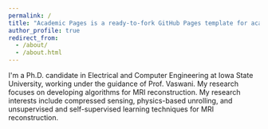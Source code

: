 ```yaml
---
permalink: /
title: "Academic Pages is a ready-to-fork GitHub Pages template for academic personal websites"
author_profile: true
redirect_from: 
  - /about/
  - /about.html
---
```


I'm a Ph.D. candidate in Electrical and Computer Engineering at Iowa State University, working under the guidance of Prof. Vaswani. My research focuses on developing algorithms for MRI reconstruction. My research interests include compressed sensing, physics-based unrolling, and unsupervised and self-supervised learning techniques for MRI reconstruction. 
